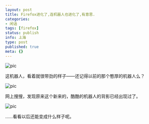 ```yaml
---
layout: post
title: Firefox进化了,连机器人也进化了,有意思.
categories:
- 闲话
tags: [firefox]
status: publish
info: 上海
type: post
published: true
meta: {}
---
```


![pic](http://lh4.ggpht.com/_O32rFlK02EQ/SfMglIUICCI/AAAAAAAAALE/XFBLYNSMuSw/s800/Welcome%20to%20Firefox%203.1%20Beta%203.jpg)
  
这机器人，看着就很带劲的样子——还记得以前的那个憨厚的机器人么？
  
![pic](http://photocdn.sohu.com/20080407/Img256133350.png) 
  
网上搜搜，发现原来这个新来的，酷酷的机器人的背影已经出现过了。
  
![pic](http://log.sociz.org/files/2008/10/welcome-to-firefox-31-beta-1.png) 
  
……看看以后还能变成什么样子呢。

